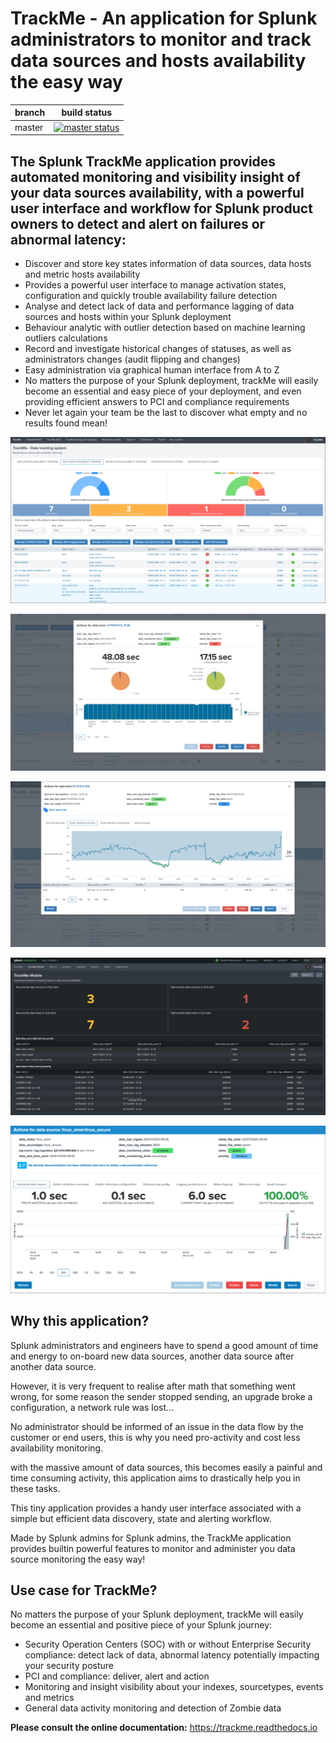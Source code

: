 # TrackMe - An application for Splunk administrators to monitor and track data sources and hosts availability the easy way

| branch | build status |
| ---    | ---          |
| master | [![master status](https://circleci.com/gh/guilhemmarchand/trackme/tree/master.svg?style=svg)](https://circleci.com/gh/guilhemmarchand/trackme/tree/master)

## The Splunk TrackMe application provides automated monitoring and visibility insight of your data sources availability, with a powerful user interface and workflow for Splunk product owners to detect and alert on failures or abnormal latency:

- Discover and store key states information of data sources, data hosts and metric hosts availability
- Provides a powerful user interface to manage activation states, configuration and quickly trouble availability failure detection
- Analyse and detect lack of data and performance lagging of data sources and hosts within your Splunk deployment
- Behaviour analytic with outlier detection based on machine learning outliers calculations
- Record and investigate historical changes of statuses, as well as administrators changes (audit flipping and changes)
- Easy administration via graphical human interface from A to Z
- No matters the purpose of your Splunk deployment, trackMe will easily become an essential and easy piece of your deployment, and even providing efficient answers to PCI and compliance requirements
- Never let again your team be the last to discover what empty and no results found mean!

![screenshot](./docs/img/screenshot_home.png)

![screenshot](./docs/img/screenshot.png)

![screenshot2](./docs/img/screenshot_outliers1.png)

![screenshot3](./docs/img/screenshot3.png)

![screenshot4](./docs/img/first_steps/img002.png)

## Why this application?

Splunk administrators and engineers have to spend a good amount of time and energy to on-board new data sources, another data source after another data source.

However, it is very frequent to realise after math that something went wrong, for some reason the sender stopped sending, an upgrade broke a configuration, a network rule was lost…

No administrator should be informed of an issue in the data flow by the customer or end users, this is why you need pro-activity and cost less availability monitoring.

with the massive amount of data sources, this becomes easily a painful and time consuming activity, this application aims to drastically help you in these tasks.

This tiny application provides a handy user interface associated with a simple but efficient data discovery, state and alerting workflow.

Made by Splunk admins for Splunk admins, the TrackMe application provides builtin powerful features to monitor and administer you data source monitoring the easy way!

## Use case for TrackMe?

No matters the purpose of your Splunk deployment, trackMe will easily become an essential and positive piece of your Splunk journey:

- Security Operation Centers (SOC) with or without Enterprise Security compliance: detect lack of data, abnormal latency potentially impacting your security posture
- PCI and compliance: deliver, alert and action
- Monitoring and insight visibility about your indexes, sourcetypes, events and metrics
- General data activity monitoring and detection of Zombie data

**Please consult the online documentation:** https://trackme.readthedocs.io
